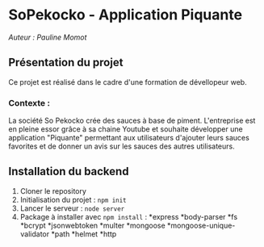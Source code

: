 SoPekocko - Application Piquante
================================
*Auteur : Pauline Momot*

Présentation du projet 
----------------------
Ce projet est réalisé dans le cadre d'une formation de dévellopeur web.

### Contexte : 
La société So Pekocko crée des sauces à base de piment. L'entreprise est en pleine essor grâce
à sa chaine Youtube et souhaite développer une application "Piquante" permettant aux utilisateurs d'ajouter
leurs sauces favorites et de donner un avis sur les sauces des autres utilisateurs.

Installation du backend 
-----------------------
1. Cloner le repository
2. Initialisation du projet : `npm init`
3. Lancer le serveur : `node server`
4. Package à installer avec `npm install` :
    *express
    *body-parser
    *fs
    *bcrypt
    *jsonwebtoken
    *multer
    *mongoose
    *mongoose-unique-validator
    *path
    *helmet
    *http